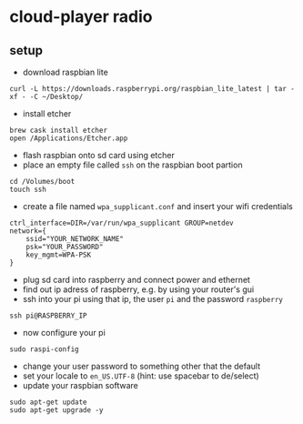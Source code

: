 # cloud-player radio

## setup
- download raspbian lite
```
curl -L https://downloads.raspberrypi.org/raspbian_lite_latest | tar -xf - -C ~/Desktop/
```
- install etcher
```
brew cask install etcher
open /Applications/Etcher.app
```
- flash raspbian onto sd card using etcher
- place an empty file called `ssh` on the raspbian boot partion
```
cd /Volumes/boot
touch ssh
```
- create a file named `wpa_supplicant.conf` and insert your wifi credentials
```
ctrl_interface=DIR=/var/run/wpa_supplicant GROUP=netdev
network={
    ssid="YOUR_NETWORK_NAME"
    psk="YOUR_PASSWORD"
    key_mgmt=WPA-PSK
}
```

- plug sd card into raspberry and connect power and ethernet
- find out ip adress of raspberry, e.g. by using your router's gui
- ssh into your pi using that ip, the user `pi` and the password `raspberry`
```
ssh pi@RASPBERRY_IP
```

- now configure your pi
```
sudo raspi-config
```
- change your user password to something other that the default
- set your locale to `en_US.UTF-8` (hint: use spacebar to de/select)
- update your raspbian software
```
sudo apt-get update
sudo apt-get upgrade -y
```
